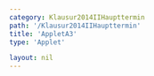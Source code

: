 ```yaml
---
category: Klausur2014IIHaupttermin
path: '/Klausur2014IIHaupttermin'
title: 'AppletA3'
type: 'Applet'

layout: nil
---
```

<link type="text/css" href="https://cdnjs.cloudflare.com/ajax/libs/jsxgraph/0.99.6/jsxgraph.css"><link rel="stylesheet" type="text/css" href="//cdnjs.cloudflare.com/ajax/libs/jsxgraph/0.99.7/jsxgraph.css" />
<div id="e5b2d3f2-53e9-4ca0-9a0d-9347c3191ac6" class="jxgbox" style="width:500px; height:500px">
<script type="text/javascript">
    (function() {
	//board
var board = JXG.JSXGraph.initBoard('e5b2d3f2-53e9-4ca0-9a0d-9347c3191ac6', {
                boundingbox: [-1, 95, 13, -10],
                axis: true
                
            });  
           
var f = x => 80 * (Math.pow(0.815, x));

var  Gf = board.create('functiongraph', [f, 0, 14], {withLabel:true, name:'f', label:{fontsize:15}});

var glider = board.create('glider', [2, 50, Gf], {color: 'orange', label:{fontsize:18}});

var coords = board.create('text', [4, 85, function(){
	return 'A( ' + JXG.toFixed(glider.X(), 2) + ', ' + JXG.toFixed(glider.Y(), 0) + ')';
}], {fontsize: 18});

var temp = function()
{
return JXG.toFixed(((80- JXG.toFixed(glider.Y(), 0))/80) * 100, 0);
};

var cooling = board.create('text', [4, 75, function(){
return 'Volumenverlust: '+ temp() + '%';
}], {fontsize: 18});

board.create('text', [-0.5, 95, '2014 HT II/III A3'], {fontsize: 18});

var x_l = board.create('line', [glider, function(){return [glider.X(), 0];}], {color:'gray'});
var y_l = board.create('line', [glider, function(){return [0, glider.Y()];}], {color:'gray'});

})()
  </script>
  </div>
